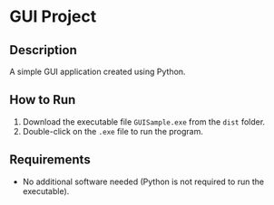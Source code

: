# GUI Project

## Description
A simple GUI application created using Python.

## How to Run
1. Download the executable file `GUISample.exe` from the `dist` folder.
2. Double-click on the `.exe` file to run the program.

## Requirements
- No additional software needed (Python is not required to run the executable).
